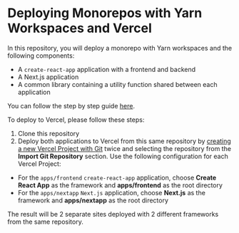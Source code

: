 # Deploying Monorepos with Yarn Workspaces and Vercel

In this repository, you will deploy a monorepo with Yarn workspaces and the following components:

- A `create-react-app` application with a frontend and backend
- A Next.js application
- A common library containing a utility function shared between each application

You can follow the step by step guide [here](https://vercel.com/guides/deploying-yarn-monorepos-to-vercel).

To deploy to Vercel, please follow these steps:

1. Clone this repository
2. Deploy both applications to Vercel from this same repository by [creating a new Vercel Project with Git](https://vercel.com/docs/concepts/git#deploying-a-git-repository) twice and selecting the repository from the **Import Git Repository** section. Use the following configuration for each Vercel Project:

- For the `apps/frontend` `create-react-app` application, choose **Create React App** as the framework and **apps/frontend** as the root directory
- For the `apps/nextapp` `Next.js` application, choose **Next.js** as the framework and **apps/nextapp** as the root directory

The result will be 2 separate sites deployed with 2 different frameworks from the same repository.
